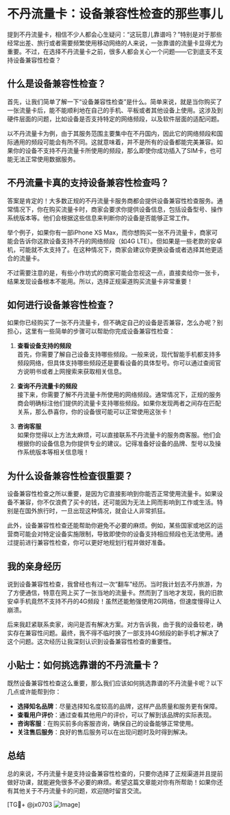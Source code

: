 # 不丹流量卡：设备兼容性检查的那些事儿

提到不丹流量卡，相信不少人都会心生疑问：“这玩意儿靠谱吗？”特别是对于那些经常出差、旅行或者需要频繁使用移动网络的人来说，一张靠谱的流量卡显得尤为重要。不过，在选择不丹流量卡之前，很多人都会关心一个问题——它到底支不支持设备兼容性检查？

## 什么是设备兼容性检查？

首先，让我们简单了解一下“设备兼容性检查”是什么。简单来说，就是当你购买了一张流量卡后，能不能顺利地在自己的手机、平板或者其他设备上使用。这涉及到硬件层面的问题，比如设备是否支持特定的网络频段，以及软件层面的适配问题。

以不丹流量卡为例，由于其服务范围主要集中在不丹国内，因此它的网络频段和国际通用的频段可能会有所不同。这就意味着，并不是所有的设备都能完美兼容。如果你的设备不支持不丹流量卡所使用的频段，那么即使你成功插入了SIM卡，也可能无法正常使用数据服务。

## 不丹流量卡真的支持设备兼容性检查吗？

答案是肯定的！大多数正规的不丹流量卡服务商都会提供设备兼容性检查服务。通常情况下，你在购买流量卡时，商家会要求你提供设备信息，包括设备型号、操作系统版本等。他们会根据这些信息来判断你的设备是否能够正常工作。

举个例子，如果你有一部iPhone XS Max，而你想购买一张不丹流量卡，商家可能会告诉你这款设备支持不丹的网络频段（如4G LTE）。但如果是一些老款的安卓机，可能就不太支持了。在这种情况下，商家会建议你更换设备或者选择其他更适合的流量卡。

不过需要注意的是，有些小作坊式的商家可能会忽视这一点，直接卖给你一张卡，结果发现设备根本不能用。所以，选择正规渠道购买流量卡非常重要！

## 如何进行设备兼容性检查？

如果你已经购买了一张不丹流量卡，但不确定自己的设备是否兼容，怎么办呢？别担心，这里有一些简单的步骤可以帮助你完成设备兼容性检查：

1. **查看设备支持的频段**  
   首先，你需要了解自己设备支持哪些频段。一般来说，现代智能手机都支持多频段网络，但具体支持哪些频段还是要看设备的具体型号。你可以通过查阅官方说明书或者上网搜索来获取相关信息。

2. **查询不丹流量卡的频段**  
   接下来，你需要了解不丹流量卡所使用的网络频段。通常情况下，正规的服务商会明确标注他们提供的流量卡支持哪些频段。如果你发现两者之间存在匹配关系，那么恭喜你，你的设备很可能可以正常使用这张卡！

3. **咨询客服**  
   如果你觉得以上方法太麻烦，可以直接联系不丹流量卡的服务商客服。他们会根据你的设备信息为你提供专业的建议。记得准备好设备的品牌、型号以及操作系统版本等相关信息哦！

## 为什么设备兼容性检查很重要？

设备兼容性检查之所以重要，是因为它直接影响到你能否正常使用流量卡。如果设备不兼容，你不仅浪费了买卡的钱，还可能因为无法上网而影响到工作或生活。特别是在国外旅行时，一旦出现这种情况，就会让人非常抓狂。

此外，设备兼容性检查还能帮助你避免不必要的麻烦。例如，某些国家或地区的运营商可能会对特定设备实施限制，导致即使你的设备支持相应频段也无法使用。通过提前进行兼容性检查，你可以更好地规划行程并做好准备。

## 我的亲身经历

说到设备兼容性检查，我曾经也有过一次“翻车”经历。当时我计划去不丹旅游，为了方便通信，特意在网上买了一张当地的流量卡。然而到了当地才发现，我的旧款安卓手机竟然不支持不丹的4G频段！虽然还能勉强使用2G网络，但速度慢得让人崩溃。

后来我赶紧联系卖家，询问是否有解决方案。对方告诉我，由于我的设备较老，确实存在兼容性问题。最终，我不得不临时换了一部支持4G频段的新手机才解决了这个问题。这次经历让我深刻认识到设备兼容性检查的重要性。

## 小贴士：如何挑选靠谱的不丹流量卡？

既然设备兼容性检查这么重要，那么我们应该如何挑选靠谱的不丹流量卡呢？以下几点或许能帮到你：

- **选择知名品牌**：尽量选择知名度较高的品牌，这样产品质量和服务更有保障。
- **查看用户评价**：通过查看其他用户的评价，可以了解到该品牌的实际表现。
- **咨询客服**：在购买前多向客服咨询，确保自己的设备能够正常使用。
- **关注售后服务**：良好的售后服务可以在出现问题时及时得到解决。

## 总结

总的来说，不丹流量卡是支持设备兼容性检查的，只要你选择了正规渠道并且提前做好功课，就能避免很多不必要的麻烦。希望这篇文章能对你有所帮助！如果你还有其他关于不丹流量卡的问题，欢迎随时留言交流。

[TG💪+ @jx0703 ![Image](https://github.com/user-attachments/assets/dbca1d08-cadb-493c-b0ec-ad6f7a83f270)]